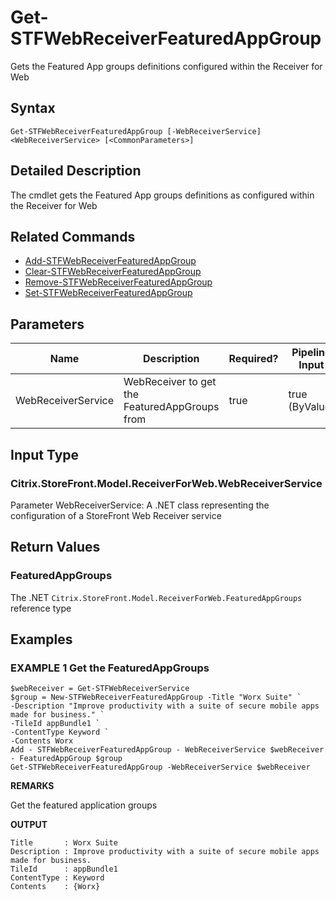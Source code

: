 ﻿# Get-STFWebReceiverFeaturedAppGroup

Gets the Featured App groups definitions configured within the Receiver for Web

## Syntax

```
Get-STFWebReceiverFeaturedAppGroup [-WebReceiverService] <WebReceiverService> [<CommonParameters>]
```

## Detailed Description

The cmdlet gets the Featured App groups definitions as configured within the Receiver for Web

## Related Commands

* [Add-STFWebReceiverFeaturedAppGroup](./Add-STFWebReceiverFeaturedAppGroup)
* [Clear-STFWebReceiverFeaturedAppGroup](./Clear-STFWebReceiverFeaturedAppGroup)
* [Remove-STFWebReceiverFeaturedAppGroup](./Remove-STFWebReceiverFeaturedAppGroup)
* [Set-STFWebReceiverFeaturedAppGroup](./Set-STFWebReceiverFeaturedAppGroup)

## Parameters

| Name   | Description | Required? | Pipeline Input | Default Value |
| --- | --- | --- | --- | --- |
|WebReceiverService|WebReceiver to get the FeaturedAppGroups from|true|true (ByValue)| |

## Input Type

### Citrix.StoreFront.Model.ReceiverForWeb.WebReceiverService

Parameter WebReceiverService: A .NET class representing the configuration of a StoreFront Web Receiver service

## Return Values

### FeaturedAppGroups

The .NET `Citrix.StoreFront.Model.ReceiverForWeb.FeaturedAppGroups` reference type

## Examples

### EXAMPLE 1 Get the FeaturedAppGroups

```
$webReceiver = Get-STFWebReceiverService
$group = New-STFWebReceiverFeaturedAppGroup -Title "Worx Suite" `
-Description "Improve productivity with a suite of secure mobile apps made for business." `
-TileId appBundle1 `
-ContentType Keyword `
-Contents Worx
Add - STFWebReceiverFeaturedAppGroup - WebReceiverService $webReceiver - FeaturedAppGroup $group
Get-STFWebReceiverFeaturedAppGroup -WebReceiverService $webReceiver
```

**REMARKS**

Get the featured application groups

**OUTPUT**

```
Title       : Worx Suite
Description : Improve productivity with a suite of secure mobile apps made for business.
TileId      : appBundle1
ContentType : Keyword
Contents    : {Worx}
```
